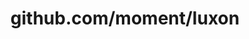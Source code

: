 ---
layout: post
title: github.com/moment/luxon
categories: link
tags: [انگلیسی, گیت‌هاب, برنامه‌نویسی]
---